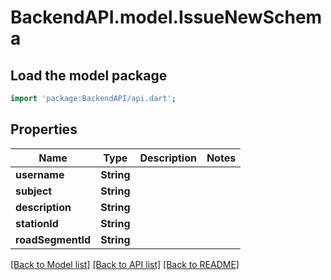 # BackendAPI.model.IssueNewSchema

## Load the model package

```dart
import 'package:BackendAPI/api.dart';
```

## Properties

 Name              | Type       | Description | Notes 
-------------------|------------|-------------|-------
 **username**      | **String** |             |
 **subject**       | **String** |             |
 **description**   | **String** |             |
 **stationId**     | **String** |             |
 **roadSegmentId** | **String** |             |

[[Back to Model list]](../README.md#documentation-for-models) [[Back to API list]](../README.md#documentation-for-api-endpoints) [[Back to README]](../README.md)



